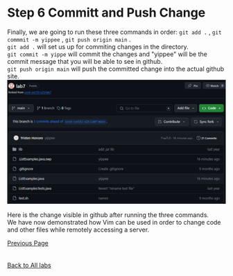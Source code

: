 # Step 6 Committ and Push Change
Finally, we are going to run these three commands in order: `git add .` , `git commmit -m yippee` , `git push origin main` .  
`git add .` will set us up for commiting changes in the directory.  
`git commit -m yippe` will commit the changes and "yippee" will be the commit message that you will be able to see in github.  
`git push origin main` will push the committed change into the actual github site.
\
![](lab4_6thpg2.png)  

Here is the change visible in github after running the three commands.  
We have now demonstrated how Vim can be used in order to change code and other files while remotely accessing a server. 
  
  
[Previous Page](lab4_6thPG.md)  
\
\
[Back to All labs](index.md)
